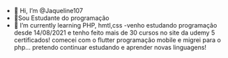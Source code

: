 - 👋 Hi, I’m @Jaqueline107
- 👀Sou Estudante do programação 
- 🌱 I’m currently learning  PHP, hmtl,css
-venho estudando programação desde 14/08/2021
e tenho feito mais de 30 cursos no site da udemy
5 certificados!
comecei com o flutter programação mobile
e migrei para o php...
pretendo continuar estudando e aprender novas linguagens!

